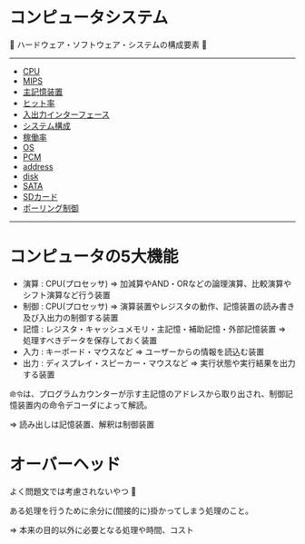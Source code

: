 # コンピュータシステム

:dog: ハードウェア・ソフトウェア・システムの構成要素 :dog:

---

- [CPU](cpu.md)
- [MIPS](mips.md)
- [主記憶装置](memory.md)
- [ヒット率](hit.md)
- [入出力インターフェース](input_output.md)
- [システム構成](system_coonfiguration.md)
- [稼働率](uptime.md)
- [OS](os.md)
- [PCM](pcm.md)
- [address](address.md)
- [disk](disk.md)
- [SATA](sata.md)
- [SDカード](sd_card.md)
- [ポーリング制御](polling.md)

---

# コンピュータの5大機能

- 演算 : CPU(プロセッサ) => 加減算やAND・ORなどの論理演算、比較演算やシフト演算など行う装置
- 制御 : CPU(プロセッサ) => 演算装置やレジスタの動作、記憶装置の読み書き及び入出力の制御する装置
- 記憶 : レジスタ・キャッシュメモリ・主記憶・補助記憶・外部記憶装置 => 処理すべきデータを保存しておく装置
- 入力 : キーボード・マウスなど => ユーザーからの情報を読込む装置
- 出力 : ディスプレイ・スピーカー・マウスなど => 実行状態や実行結果を出力する装置

`命令`は、プログラムカウンターが示す主記憶のアドレスから取り出され、制御記憶装置内の命令デコーダによって解読。

=> 読み出しは記憶装置、解釈は制御装置

# オーバーヘッド

よく問題文では考慮されないやつ :dog:

ある処理を行うために余分に(間接的に)掛かってしまう処理のこと。

=> 本来の目的以外に必要となる処理や時間、コスト

